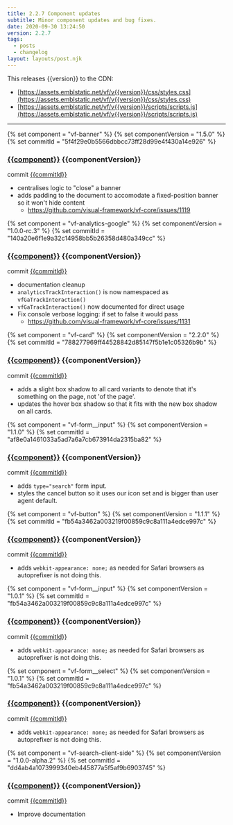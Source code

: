 ```yaml
---
title: 2.2.7 Component updates
subtitle: Minor component updates and bug fixes.
date: 2020-09-30 13:24:50
version: 2.2.7
tags:
  - posts
  - changelog
layout: layouts/post.njk
---
```


This releases {{version}} to the CDN:

- [https://assets.emblstatic.net/vf/v{{version}}/css/styles.css](https://assets.emblstatic.net/vf/v{{version}}/css/styles.css)
- [https://assets.emblstatic.net/vf/v{{version}}/scripts/scripts.js](https://assets.emblstatic.net/vf/v{{version}}/scripts/scripts.js)

---

{% set component = "vf-banner" %}
{% set componentVersion = "1.5.0" %}
{% set commitId = "5f4f29e0b5566dbbcc73ff28d99e4f430a14e926" %}

### [{{component}}](https://stable.visual-framework.dev/components/{{component}}/) {{componentVersion}}

commit [{{commitId}}](https://github.com/visual-framework/vf-core/commit/{{commitId}})

- centralises logic to "close" a banner
- adds padding to the document to accomodate a fixed-position banner so it won't hide content
  - https://github.com/visual-framework/vf-core/issues/1119

{% set component = "vf-analytics-google" %}
{% set componentVersion = "1.0.0-rc.3" %}
{% set commitId = "140a20e6f1e9a32c14958bb5b26358d480a349cc" %}



### [{{component}}](https://stable.visual-framework.dev/components/{{component}}/) {{componentVersion}}

commit [{{commitId}}](https://github.com/visual-framework/vf-core/commit/{{commitId}})

* documentation cleanup
* `analyticsTrackInteraction()` is now namespaced as `vfGaTrackInteraction()`
* `vfGaTrackInteraction()` now documented for direct usage
* Fix console verbose logging: if set to false it would pass
  * https://github.com/visual-framework/vf-core/issues/1131


{% set component = "vf-card" %}
{% set componentVersion = "2.2.0" %}
{% set commitId = "788277969ff44528842d85147f5b1e1c05326b9b" %}

### [{{component}}](https://stable.visual-framework.dev/components/{{component}}/) {{componentVersion}}

commit [{{commitId}}](https://github.com/visual-framework/vf-core/commit/{{commitId}})

- adds a slight box shadow to all card variants to denote that it's something on the page, not 'of the page'.
- updates the hover box shadow so that it fits with the new box shadow on all cards.




{% set component = "vf-form__input" %}
{% set componentVersion = "1.1.0" %}
{% set commitId = "af8e0a1461033a5ad7a6a7cb673914da2315ba82" %}

### [{{component}}](https://stable.visual-framework.dev/components/{{component}}/) {{componentVersion}}

commit [{{commitId}}](https://github.com/visual-framework/vf-core/commit/{{commitId}})

- adds `type="search"` form input.
- styles the cancel button so it uses our icon set and is bigger than user agent default.




{% set component = "vf-button" %}
{% set componentVersion = "1.1.1" %}
{% set commitId = "fb54a3462a003219f00859c9c8a111a4edce997c" %}

### [{{component}}](https://stable.visual-framework.dev/components/{{component}}/) {{componentVersion}}

commit [{{commitId}}](https://github.com/visual-framework/vf-core/commit/{{commitId}})

- adds `webkit-appearance: none;` as needed for Safari browsers as autoprefixer is not doing this.




{% set component = "vf-form__input" %}
{% set componentVersion = "1.0.1" %}
{% set commitId = "fb54a3462a003219f00859c9c8a111a4edce997c" %}

### [{{component}}](https://stable.visual-framework.dev/components/{{component}}/) {{componentVersion}}

commit [{{commitId}}](https://github.com/visual-framework/vf-core/commit/{{commitId}})

- adds `webkit-appearance: none;` as needed for Safari browsers as autoprefixer is not doing this.




{% set component = "vf-form__select" %}
{% set componentVersion = "1.0.1" %}
{% set commitId = "fb54a3462a003219f00859c9c8a111a4edce997c" %}

### [{{component}}](https://stable.visual-framework.dev/components/{{component}}/) {{componentVersion}}

commit [{{commitId}}](https://github.com/visual-framework/vf-core/commit/{{commitId}})

- adds `webkit-appearance: none;` as needed for Safari browsers as autoprefixer is not doing this.




{% set component = "vf-search-client-side" %}
{% set componentVersion = "1.0.0-alpha.2" %}
{% set commitId = "dd4ab4a1073999340eb445877a5f5af9b6903745" %}

### [{{component}}](https://stable.visual-framework.dev/components/{{component}}/) {{componentVersion}}

commit [{{commitId}}](https://github.com/visual-framework/vf-core/commit/{{commitId}})

* Improve documentation

